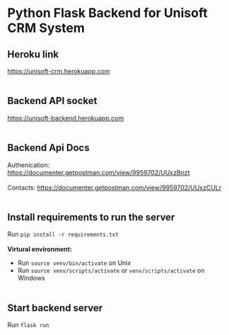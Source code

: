 # Python Flask Backend for Unisoft CRM System

## Heroku link
https://unisoft-crm.herokuapp.com <br/><br/>

## Backend API socket
https://unisoft-backend.herokuapp.com <br/><br/>

## Backend Api Docs
Authenication: https://documenter.getpostman.com/view/9959702/UUxzBnzt <br/><br/>
Contacts: https://documenter.getpostman.com/view/9959702/UUxzCULr <br/><br/>

## Install requirements to run the server
Run ```pip install -r requirements.txt```<br/><br/>
__Virtural environment:__
* Run ```source venv/bin/activate``` on Unix
* Run ```source venv/scripts/activate``` or  ```venv/scripts/activate``` on Windows <br/><br/>

## Start backend server
Run ```flask run```
